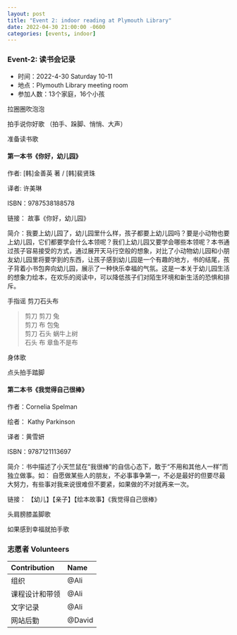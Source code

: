 ```yaml
---
layout: post
title: "Event 2: indoor reading at Plymouth Library"
date: 2022-04-30 21:00:00 -0600
categories: [events, indoor]
---
```


### Event-2: 读书会记录

- 时间：2022-4-30 Saturday 10-11
- 地点：Plymouth Library meeting room
- 参加人数：13个家庭，16个小孩


拉圈圈吹泡泡

拍手说你好歌 （拍手、跺脚、悄悄、大声）

准备读书歌

#### 第一本书《你好，幼儿园》

作者: [韩]金善英 著 / [韩]裴贤珠 

译者: 许美琳

ISBN：9787538188578

链接： 故事《你好，幼儿园》

简介：我要上幼儿园了，幼儿园里什么样，孩子都要上幼儿园吗？要是小动物也要上幼儿园，它们都要学会什么本领呢？我们上幼儿园又要学会哪些本领呢？本书通过孩子容易接受的方式，通过展开天马行空般的想象，对比了小动物幼儿园和小朋友幼儿园里将要学到的东西，让孩子感到幼儿园是一个有趣的地方，书的结尾，孩子背着小书包奔向幼儿园，展示了一种快乐幸福的气氛。这是一本关于幼儿园生活的想象力绘本，在欢乐的阅读中，可以降低孩子们对陌生环境和新生活的恐惧和排斥。

手指谣 剪刀石头布

> 剪刀 剪刀 兔<br>
> 剪刀 布 包兔<br>
> 剪刀 石头 蜗牛上树<br>
> 石头 布 章鱼不是布<br>

身体歌

点头拍手踏脚


#### 第二本书《我觉得自己很棒》

作者：Cornelia Spelman

绘者： Kathy Parkinson

译者：黄雪妍

ISBN：9787121113697

简介：书中描述了小天竺鼠在“我很棒”的自信心态下，敢于“不用和其他人一样”而独立做事。如： 自愿做某些人的朋友，不必事事争第一，不必是最好的但要尽最大努力，有些事对我来说很难但不要紧，如果做的不对就再来一次。

链接： 【幼儿】【亲子】【绘本故事】《我觉得自己很棒》

头肩膀膝盖脚歌

如果感到幸福就拍手歌

### 志愿者 Volunteers

| Contribution   | Name          |
| :------------- | :------------ |
| 组织           | @Ali          |
| 课程设计和带领 | @Ali       |
| 文字记录       | @Ali       |
| 网站后勤       | @David        |


